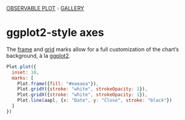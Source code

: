 <div style="color: grey; font: 13px/25.5px var(--sans-serif); text-transform: uppercase;"><h1 style="display: none;">Plot: ggplot2-style axes</h1><a href="/plot">Observable Plot</a> › <a href="/@observablehq/plot-gallery">Gallery</a></div>

# ggplot2-style axes

The [frame](https://observablehq.com/plot/marks/frame) and [grid](https://observablehq.com/plot/marks/grid) marks allow for a full customization of the chart’s background, à la [ggplot2](https://ggplot2.tidyverse.org/).

```js echo
Plot.plot({
  inset: 10,
  marks: [
    Plot.frame({fill: "#eaeaea"}),
    Plot.gridY({stroke: "white", strokeOpacity: 1}),
    Plot.gridX({stroke: "white", strokeOpacity: 1}),
    Plot.line(aapl, {x: "Date", y: "Close", stroke: "black"})
  ]
})
```
